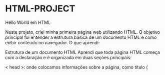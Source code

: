 # HTML-PROJECT

Hello World em HTML

Neste projeto, criei minha primeira página web utilizando HTML. O objetivo principal foi entender a estrutura básica de um documento HTML e como exibir conteúdo no navegador.
O que aprendi:

Estrutura de um documento HTML
Aprendi que toda página HTML começa com a declaração <!DOCTYPE html> e é organizada em duas seções principais:

< head >: onde colocamos informações sobre a página, como título (<title>) e metadados (<meta>).

<body>: onde colocamos o conteúdo visível para o usuário, como textos, imagens e links.

Elementos básicos de HTML

<h1>: usado para títulos principais.

<p>: usado para parágrafos de texto.

<meta charset="UTF-8">: define a codificação de caracteres, garantindo que acentos e símbolos apareçam corretamente.

<meta name="viewport" content="width=device-width, initial-scale=1.0">: garante que a página seja responsiva em dispositivos móveis.

Como abrir e visualizar a página
Aprendi que arquivos HTML podem ser abertos diretamente em qualquer navegador moderno, permitindo visualizar o conteúdo sem a necessidade de nenhum servidor.

Tecnologias utilizadas:

HTML5: Linguagem de marcação utilizada para estruturar o conteúdo da página.

Navegador Web: Chrome, Firefox, Edge ou qualquer outro para visualizar o resultado.
